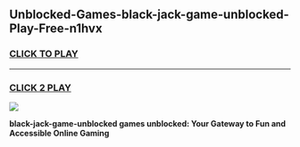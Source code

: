 
## Unblocked-Games-black-jack-game-unblocked-Play-Free-n1hvx
<h3>
<a href="https://premium76.site?title=black-jack-game-unblocked&ref=17A">CLICK TO PLAY</a></h3>
<hr>

<h3>
<a href="https://premium76.site?title=black-jack-game-unblocked&ref=17A">CLICK 2 PLAY</a>
  
</h3>

<a href="https://premium76.site?title=black-jack-game-unblocked&ref=17A"><img src="https://clearcache.store/games.png"></a>


**black-jack-game-unblocked games unblocked: Your Gateway to Fun and Accessible Online Gaming**

